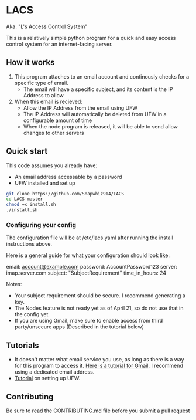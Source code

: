 # LACS

Aka. "L's Access Control System"

This is a relatively simple python program for a quick and easy access control system for an internet-facing server.

## How it works

1. This program attaches to an email account and continously checks for a specific type of email.
    - The email will have a specific subject, and its content is the IP Address to allow
2. When this email is recieved:
    - Allow the IP Address from the email using UFW
    - The IP Address will automatically be deleted from UFW in a configurable amount of time
    - When the node program is released, it will be able to send allow changes to other servers

## Quick start

This code assumes you already have:
 - An email address accessable by a password
 - UFW installed and set up

```bash
git clone https://github.com/Snapwhiz914/LACS
cd LACS-master
chmod +x install.sh
./install.sh
```

### Configuring your config

The configuration file will be at /etc/lacs.yaml after running the install instructions above.

Here is a general guide for what your configuration should look like:

email: account@example.com
password: AccountPassword123
server: imap.server.com
subject: "SubjectRequirement"
time_in_hours: 24

Notes:
 - Your subject requirement should be secure. I recommend generating a key.
 - The Nodes feature is not ready yet as of April 21, so do not use that in the config yet.
 - If you are using Gmail, make sure to enable access from third party/unsecure apps (Described in the tutorial below)

## Tutorials

 - It doesn't matter what email service you use, as long as there is a way for this program to access it. [Here is a tutorial for Gmail](https://realpython.com/python-send-email/#option-1-setting-up-a-gmail-account-for-development). I recommend using a dedicated email address.
 - [Tutorial](https://www.digitalocean.com/community/tutorials/how-to-setup-a-firewall-with-ufw-on-an-ubuntu-and-debian-cloud-server) on setting up UFW.

## Contributing

Be sure to read the CONTRIBUTING.md file before you submit a pull request
